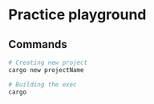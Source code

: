 # Practice playground

## Commands

```bash
# Creating new project
cargo new projectName

# Building the exec
cargo

```
